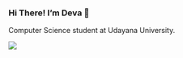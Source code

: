 ### Hi There! I’m Deva 👋

Computer Science student at Udayana University.

[![](https://visitcount.itsvg.in/api?id=rahdeva&icon=0&color=0)](https://visitcount.itsvg.in)
